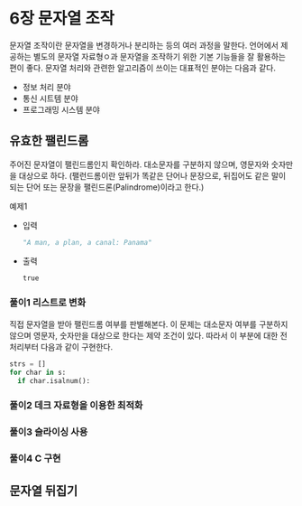 # 6장 문자열 조작
문자열 조작이란 문자열을 변경하거나 분리하는 등의 여러 과정을 말한다. 언어에서 제공하는 별도의 문자열 자료형ㅇ과 문자열을 조작하기 위한 기본 기능들을 잘 활용하는 편이 좋다. 문자열 처리와 관련한 알고리즘이 쓰이는 대표적인 분야는 다음과 같다.
* 정보 처리 분야
* 통신 시트템 분야
* 프로그래밍 시스템 분야

## 유효한 팰린드롬
주어진 문자열이 팰린드롬인지 확인하라. 대소문자를 구분하지 않으며, 영문자와 숫자만을 대상으로 하다.
(팰런드롬이란 앞뒤가 똑같은 단어나 문장으로, 뒤집어도 같은 말이 되는 단어 또는 문장을 팰린드론(Palindrome)이라고 한다.)

예제1
* 입력
  ```python
  "A man, a plan, a canal: Panama"
  ```
* 출력
  ```python
  true
  ```
### 풀이1 리스트로 변화
직접 문자열을 받아 팰린드롬 여부를 판별해본다.
이 문제는 대소문자 여부를 구분하지 않으며 영문자, 숫자만을 대상으로 한다는 제약 조건이 있다. 따라서 이 부분에 대한 전처리부터 다음과 같이 구현한다.
  ```python
  strs = []
  for char in s:
    if char.isalnum():
  ```
### 풀이2 데크 자료형을 이용한 최적화
### 풀이3 슬라이싱 사용
### 풀이4 C 구현

## 문자열 뒤집기
